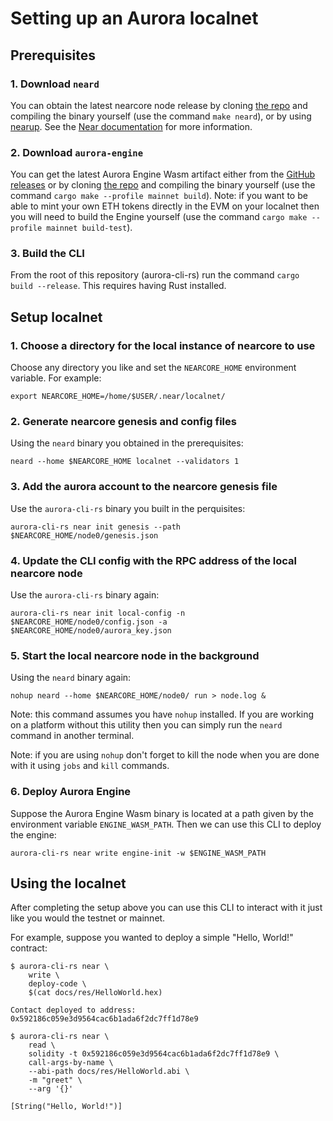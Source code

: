 # Setting up an Aurora localnet

## Prerequisites

### 1. Download `neard`

You can obtain the latest nearcore node release by cloning [the repo](https://github.com/near/nearcore) and compiling the binary yourself (use the command `make neard`), or by using [nearup](https://github.com/near-guildnet/nearup). See the [Near documentation](https://near-nodes.io/rpc/run-rpc-node-without-nearup) for more information.

### 2. Download `aurora-engine`

You can get the latest Aurora Engine Wasm artifact either from the [GitHub releases](https://github.com/aurora-is-near/aurora-engine/releases/latest) or by cloning [the repo](https://github.com/aurora-is-near/aurora-engine) and compiling the binary yourself (use the command `cargo make --profile mainnet build`). Note: if you want to be able to mint your own ETH tokens directly in the EVM on your localnet then you will need to build the Engine yourself (use the command `cargo make --profile mainnet build-test`).

### 3. Build the CLI

From the root of this repository (aurora-cli-rs) run the command `cargo build --release`. This requires having Rust installed.

## Setup localnet

### 1. Choose a directory for the local instance of nearcore to use

Choose any directory you like and set the `NEARCORE_HOME` environment variable. For example:

```
export NEARCORE_HOME=/home/$USER/.near/localnet/
```

### 2. Generate nearcore genesis and config files

Using the `neard` binary you obtained in the prerequisites:

```
neard --home $NEARCORE_HOME localnet --validators 1
```

### 3. Add the aurora account to the nearcore genesis file

Use the `aurora-cli-rs` binary you built in the perquisites:

```
aurora-cli-rs near init genesis --path $NEARCORE_HOME/node0/genesis.json
```

### 4. Update the CLI config with the RPC address of the local nearcore node

Use the `aurora-cli-rs` binary again:

```
aurora-cli-rs near init local-config -n $NEARCORE_HOME/node0/config.json -a $NEARCORE_HOME/node0/aurora_key.json
```

### 5. Start the local nearcore node in the background

Using the `neard` binary again:

```
nohup neard --home $NEARCORE_HOME/node0/ run > node.log &
```

Note: this command assumes you have `nohup` installed. If you are working on a platform without this utility then you can simply run the `neard` command in another terminal.

Note: if you are using `nohup` don't forget to kill the node when you are done with it using `jobs` and `kill` commands.

### 6. Deploy Aurora Engine

Suppose the Aurora Engine Wasm binary is located at a path given by the environment variable `ENGINE_WASM_PATH`. Then we can use this CLI to deploy the engine:

```
aurora-cli-rs near write engine-init -w $ENGINE_WASM_PATH
```

## Using the localnet

After completing the setup above you can use this CLI to interact with it just like you would the testnet or mainnet.

For example, suppose you wanted to deploy a simple "Hello, World!" contract:

```
$ aurora-cli-rs near \
    write \
    deploy-code \
    $(cat docs/res/HelloWorld.hex)

Contact deployed to address: 0x592186c059e3d9564cac6b1ada6f2dc7ff1d78e9
```

```
$ aurora-cli-rs near \
    read \
    solidity -t 0x592186c059e3d9564cac6b1ada6f2dc7ff1d78e9 \
    call-args-by-name \
    --abi-path docs/res/HelloWorld.abi \
    -m "greet" \
    --arg '{}'

[String("Hello, World!")]
```
